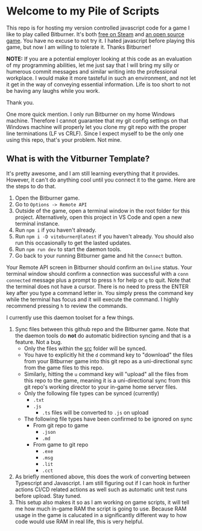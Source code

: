 # Welcome to my Pile of Scripts

This repo is for hosting my version controlled javascript code for a game I like to play called Bitburner. It's both [free on Steam](https://store.steampowered.com/app/1812820/Bitburner/) and [an open source game](https://github.com/bitburner-official/bitburner-src). You have no excuse to not try it. I hated javascript before playing this game, but now I am willing to tolerate it. Thanks Bitburner!

**NOTE:** If you are a potential employer looking at this code as an evaluation of my programming abilities, let me just say that I will bring my silly or humerous commit messages and similar writing into the professional workplace. I would make it more tasteful in such an environment, and not let it get in the way of conveying essential information. Life is too short to not be having any laughs while you work.

Thank you.

One more quick mention. I only run Bitburner on my home Windows machine. Therefore I cannot guarantee that my git config settings on that Windows machine will properly let you clone my git repo with the proper line terminations (LF vs CRLF). Since I expect myself to be the only one using this repo, that's your problem. Not mine.

## What is with the Vitburner Template?

It's pretty awesome, and I am still learning everything that it provides. However, it can't do anything cool until you connect it to the game. Here are the steps to do that.

1. Open the Bitburner game.
1. Go to `Options -> Remote API`
1. Outside of the game, open a terminal window in the root folder for this project. Alternatively, open this project in VS Code and open a new terminal instance.
1. Run `npm i` if you haven't already.
1. Run `npm i -D viteburner@latest` if you haven't already. You should also run this occasionally to get the lasted updates.
1. Run `npm run dev` to start the daemon tools.
1. Go back to your running Bitburner game and hit the `Connect` button.

Your Remote API screen in Bitburner should confirm an `Online` status. Your terminal window should confirm a connection was successful with a `conn connected` message plus a prompt to press `h` for help or `q` to quit. Note that the terminal does not have a cursor. There is no need to press the ENTER key after you type a command letter in. You simply press the command key while the terminal has focus and it will execute the command. I highly recommend pressing `h` to review the commands.

I currently use this daemon toolset for a few things.

1. Sync files between this github repo and the Bitburner game. Note that the daemon tools do **not** do automatic bidirection syncing and that is a feature. Not a bug.
   - Only the files within the [src](../src) folder will be synced.
   - You have to explicitly hit the `d` command key to "download" the files from your Bitburner game into this git repo as a uni-directional sync from the game files to this repo.
   - Similarly, hitting the `u` command key will "upload" all the files from this repo to the game, meaning it is a uni-directional sync from this git repo's working director to your in-game home server files.
   - Only the following file types can be synced (currently)
     - `.txt`
     - `.js`
       - `.ts` files will be converted to `.js` on upload
   - The following file types have been confirmed to be ignored on sync
     - From git repo to game
       - `.json`
       - `.md`
     - From game to git repo
       - `.exe`
       - `.msg`
       - `.lit`
       - `.cct`
1. As briefly mentioned above, this does the work of converting between Typescript and Javascript. I am still figuring out if I can hook in further actions CI/CD related actions as well such as automatic unit test runs before upload. Stay tuned.
1. This setup also makes it so as I am working on game scripts, it will tell me how much in-game RAM the script is going to use. Because RAM usage in the game is calucated in a significantly different way to how code would use RAM in real life, this is very helpful.
